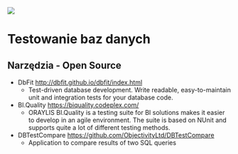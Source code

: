 [![](https://img.shields.io/badge/Facebook-%23TestowanieOprogramowania-blue.svg)](https://www.facebook.com/groups/TestowanieOprogramowania/)


# Testowanie baz danych


## Narzędzia - Open Source

* DbFit http://dbfit.github.io/dbfit/index.html
   * Test-driven database development. Write readable, easy-to-maintain unit and integration tests for your database code.
* BI.Quality https://biquality.codeplex.com/
   * ORAYLIS BI.Quality is a testing suite for BI solutions makes it easier to develop in an agile environment. The suite is based on NUnit and supports quite a lot of different testing methods.
* DBTestCompare https://github.com/ObjectivityLtd/DBTestCompare   
   * Application to compare results of two SQL queries
